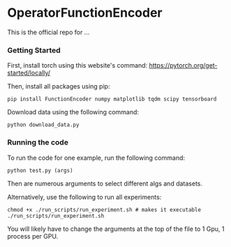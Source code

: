 # OperatorFunctionEncoder

This is the official repo for ...

### Getting Started
First, install torch using this website's command:
https://pytorch.org/get-started/locally/

Then, install all packages using pip:

```commandline
pip install FunctionEncoder numpy matplotlib tqdm scipy tensorboard
```

Download data using the following command:
```commandline
python download_data.py
```

### Running the code
To run the code for one example, run the following command:
```commandline
python test.py (args)
```
Then are numerous arguments to select different algs and datasets.

Alternatively, use the following to run all experiments:
```commandline
chmod +x ./run_scripts/run_experiment.sh # makes it executable
./run_scripts/run_experiment.sh
```
You will likely have to change the arguments at the top of the file to 1 Gpu, 1 process per GPU. 
